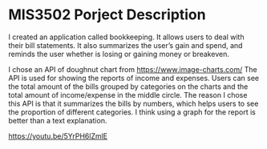 # MIS3502 Porject Description
I created an application called bookkeeping. It allows users to deal with their bill statements. 
It also summarizes the user’s gain and spend, and reminds the user whether is losing or gaining money or breakeven.

I chose an API of doughnut chart from https://www.image-charts.com/
The API is used for showing the reports of income and expenses.
Users can see the total amount of the bills grouped by categories on the charts and the total amount of income/expense in the middle circle.
The reason I chose this API is that it summarizes the bills by numbers, which helps users to see the proportion of different categories.
I think using a graph for the report is better than a text explanation.

https://youtu.be/5YrPH6lZmlE
